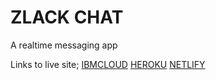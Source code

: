<h1>ZLACK CHAT</h1>
<p>A realtime messaging app</p>

Links to live site;
<a href="https://zlack-chat.eu-gb.cf.appdomain.cloud/">IBMCLOUD</a> 
<a href="https://zlack-chat.herokuapp.com/">HEROKU</a> 
<a href="https://5f7e3e352224ee2d2130e68d--ecstatic-rosalind-b0b5d4.netlify.app/">NETLIFY</a>

